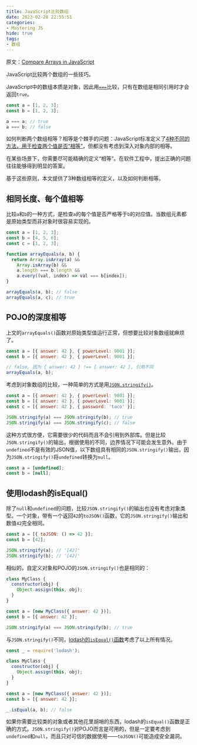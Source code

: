 ```yaml
---
title: JavaScript比较数组
date: 2023-02-28 22:55:51
categories:
- Mastering JS
hide: true
tags:
- 数组
---
```


原文：[Compare Arrays in JavaScript](https://masteringjs.io/tutorials/fundamentals/compare-arrays)

JavaScript比较两个数组的一些技巧。

<!-- more -->

JavaScript中的数组本质是对象，因此用[`===`](https://masteringjs.io/tutorials/fundamentals/equals)比较，只有在数组是相同引用时才会返回`true`。

```javascript
const a = [1, 2, 3];
const b = [1, 2, 3];

a === a; // true
a === b; // false
```

如何判断两个数组相等？相等是个棘手的问题：JavaScript标准定义了[4种不同的方法，用于检查两个值是否“相等”](https://developer.mozilla.org/en-US/docs/Web/JavaScript/Equality_comparisons_and_sameness)，但都没有考虑到深入对象内部的相等。

在某些场景下，你需要尽可能精确的定义“相等”。在软件工程中，提出正确的问题往往能够得到明显的答案。

基于这些原则，本文提供了3种数组相等的定义，以及如何判断相等。

## 相同长度、每个值相等

比较`a`和`b`的一种方式，是检查`a`的每个值是否严格等于`b`的对应值。当数组元素都是原始类型而非对象时很容易实现的。

```javascript
const a = [1, 2, 3];
const b = [4, 5, 6];
const c = [1, 2, 3];

function arrayEquals(a, b) {
  return Array.isArray(a) &&
    Array.isArray(b) &&
    a.length === b.length &&
    a.every((val, index) => val === b[index]);
}

arrayEquals(a, b); // false
arrayEquals(a, c); // true
```

## POJO的深度相等

上文的`arrayEquals()`函数对原始类型值运行正常，但想要比较对象数组就麻烦了。

```javascript
const a = [{ answer: 42 }, { powerLevel: 9001 }];
const b = [{ answer: 42 }, { powerLevel: 9001 }];

// false, 因为 { answer: 42 } !== { answer: 42 }, 引用不同
arrayEquals(a, b);
```

考虑到对象数组的比较，一种简单的方式是用[`JSON.stringify()`](https://thecodebarbarian.com/the-80-20-guide-to-json-stringify-in-javascript.html)。

```javascript
const a = [{ answer: 42 }, { powerLevel: 9001 }];
const b = [{ answer: 42 }, { powerLevel: 9001 }];
const c = [{ answer: 42 }, { password: 'taco' }];

JSON.stringify(a) === JSON.stringify(b); // true
JSON.stringify(a) === JSON.stringify(c); // false
```

这种方式很方便，它需要很少的代码而且不会引用到外部库。但是比较`JSON.stringify()`的输出，根据使用的不同，边界情况下可能会发生意外。由于`undefined`不是有效的JSON值，以下数组具有相同的`JSON.stringify()`输出，因为`JSON.stringify()`将`undefined`转换为`null`。

```javascript
const a = [undefined];
const b = [null];
```

## 使用lodash的isEqual()

除了`null`和`undefined`的问题，比较`JSON.stringify()`的输出也没有考虑对象类型。一个对象，带有一个返回`42`的`toJSON()`函数，它的`JSON.stringify()`输出和数值`42`完全相同。

```javascript
const a = [{ toJSON: () => 42 }];
const b = [42];

JSON.stringify(a); // '[42]'
JSON.stringify(b); // '[42]'
```

相似的，自定义对象和POJO的`JSON.stringify()`也是相同的：

```javascript
class MyClass {
  constructor(obj) {
    Object.assign(this, obj);
  }
}

const a = [new MyClass({ answer: 42 })];
const b = [{ answer: 42 }];

JSON.stringify(a) === JSON.stringify(b); // true
```

与`JSON.stringify()`不同，[lodash的`isEqual()`函数](https://lodash.com/docs/4.17.15#isEqual)考虑了以上所有情况。

```javascript
const _ = require('lodash');

class MyClass {
  constructor(obj) {
    Object.assign(this, obj);
  }
}

const a = [new MyClass({ answer: 42 })];
const b = [{ answer: 42 }];

_.isEqual(a, b); // false
```

如果你需要比较类的对象或者其他花里胡哨的东西，lodash的`isEqual()`函数是正确的方式。`JSON.stringify()`对POJO而言是可用的，但是一定要考虑到`undefined`和`null`，而且只对可信的数据使用——`toJSON()`可能造成安全漏洞。
